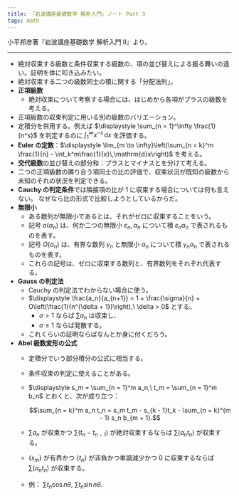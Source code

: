 ```yaml
---
title: 『岩波講座基礎数学 解析入門』ノート Part 3
tags: math
---
```


小平邦彦著『岩波講座基礎数学 解析入門 II』より。

----

* 絶対収束する級数と条件収束する級数の、項の並び替えによる振る舞いの違い。証明を体に叩き込みたい。
* 絶対収束する二つの級数同士の積に関する「分配法則」。
* **正項級数**
  * 絶対収束について考察する場合には、はじめから各項がプラスの級数を考える。
* 正項級数の収束判定に用いる別の級数のバリエーション。
* 定積分を併用する。例えば $\displaystyle \sum_{n = 1}^\infty \frac{1}{n^s}$ を判定するのに $\displaystyle \int_1^\infty x^{-s}\,\mathrm{d}x$ を評価する。
* **Euler の定数**：$\displaystyle \lim_{m \to \infty}\left(\sum_{n = k}^m \frac{1}{n} - \int_k^m\frac{1}{x}\,\mathrm{d}x\right)$ を考える。
* **交代級数**の並び替えの部分和：プラスとマイナスとを分けて考える。
* 二つの正項級数の隣り合う項同士の比の評価で、収束状況が既知の級数から未知のそれの状況を判定できる。
* **Cauchy の判定条件**では隣接項の比が 1 に収束する場合については何も言えない。
  なぜなら比の形式で比較しようとしているからだ。
* **無限小**
  * ある数列が無限小であるとは、それがゼロに収束することをいう。
  * 記号 $o(\alpha_n)$ は、何か二つの無限小 $\varepsilon_n, \alpha_n$ について積 $\varepsilon_n \alpha_n$ で表されるものを表す。
  * 記号 $O(\alpha_n)$ は、有界な数列 $\gamma_n$ と無限小 $\alpha_n$ について積 $\gamma_n \alpha_n$ で表されるものを表す。
  * これらの記号は、ゼロに収束する数列と、有界数列をそれぞれ代表する。
* **Gauss の判定法**
  * Cauchy の判定法でわからない場合に使う。
  * $\displaystyle \frac{a_n}{a_{n+1}} = 1 + \frac{\sigma}{n} + O\left(\frac{1}{n^{\delta + 1}}\right),\ \delta > 0$ とする。
    * $\sigma > 1$ ならば $\sum a_n$ は収束し、
    * $\sigma \le 1$ ならば発散する。
  * これくらいの証明ならばなんとか身に付くだろう。
* **Abel 級数変形の公式**
  * 定積分でいう部分積分の公式に相当する。
  * 条件収束の判定に使えることがある。
  * $\displaystyle s_m = \sum_{n = 1}^m a_n,\ t_m = \sum_{n = 1}^m b_n$ とおくと、次が成り立つ：

    $$\sum_{n = k}^m a_n t_n = s_m t_m - s_{k - 1}t_k - \sum_{n = k}^{m - 1} s_n b_{m + 1}.$$

  * $\sum a_n$ が収束かつ $\sum(t_n - t_{n - 1})$ が絶対収束するならば $\sum(a_n t_n)$ が収束する。
  * $\lbrace s_m\rbrace$ が有界かつ $\lbrace t_n\rbrace$ が非負かつ単調減少かつ 0 に収束するならば $\sum(a_n t_n)$ が収束する。
  * 例： $\sum t_n \cos{n\theta},\ \sum t_n \sin{n\theta}.$
